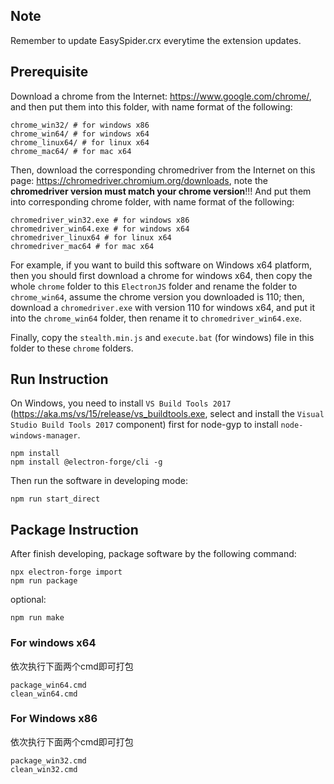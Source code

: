 ## Note

Remember to update EasySpider.crx everytime the extension updates.

## Prerequisite

Download a chrome from the Internet: https://www.google.com/chrome/, and then put them into this folder, with name format of the following:

```
chrome_win32/ # for windows x86
chrome_win64/ # for windows x64
chrome_linux64/ # for linux x64
chrome_mac64/ # for mac x64
```

Then, download the corresponding chromedriver from the Internet on this page: https://chromedriver.chromium.org/downloads, note the **chromedriver version must match your chrome version**!!! And put them into corresponding chrome folder, with name format of the following:

```
chromedriver_win32.exe # for windows x86
chromedriver_win64.exe # for windows x64
chromedriver_linux64 # for linux x64
chromedriver_mac64 # for mac x64
```

For example, if you want to build this software on Windows x64 platform, then you should first download a chrome for windows x64, then copy the whole `chrome` folder to this `ElectronJS` folder and rename the folder to `chrome_win64`, assume the chrome version you downloaded is 110; then, download a `chromedriver.exe` with version 110 for windows x64, and put it into the `chrome_win64` folder, then rename it to `chromedriver_win64.exe`.


Finally, copy the `stealth.min.js` and `execute.bat` (for windows) file in this folder to these `chrome` folders.

## Run Instruction

On Windows, you need to install `VS Build Tools 2017` (https://aka.ms/vs/15/release/vs_buildtools.exe, select and install the `Visual Studio Build Tools 2017` component) first for node-gyp to install `node-windows-manager`.



```
npm install
npm install @electron-forge/cli -g
```

Then run the software in developing mode:

```
npm run start_direct
```

## Package Instruction

After finish developing, package software by the following command:

```
npx electron-forge import
npm run package
```

optional:

```
npm run make
```

### For windows x64

依次执行下面两个cmd即可打包

```
package_win64.cmd
clean_win64.cmd
```

### For Windows x86
依次执行下面两个cmd即可打包

```
package_win32.cmd
clean_win32.cmd
```